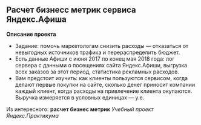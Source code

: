 ## Расчет бизнесс метрик сервиса Яндекс.Афиша 

**Описание проекта**
- Задание: помочь маркетологам снизить расходы — отказаться от невыгодных источников трафика и перераспределить бюджет.
- Есть данные Афиши с июня 2017 по конец мая 2018 года:
лог сервера с данными о посещениях сайта Яндекс.Афиши,
выгрузка всех заказов за этот период,
статистика рекламных расходов.
- Вам предстоит изучить:
как клиенты пользуются сервисом,
когда делают первые покупки на сайте,
сколько денег приносит компании каждый клиент,
когда расходы на привлечение клиента окупаются.
Выручка измеряется в условных единицах — у.е.


Из интересного: **расчет бизнес метрик**
*Учебный проект Яндекс.Практикума*

